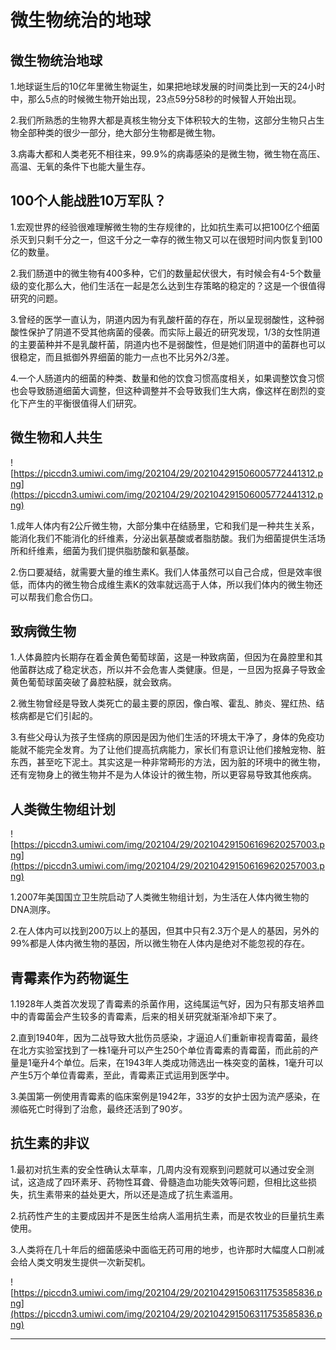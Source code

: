 # 微生物统治的地球

## 微生物统治地球

1.地球诞生后的10亿年里微生物诞生，如果把地球发展的时间类比到一天的24小时中，那么5点的时候微生物开始出现，23点59分58秒的时候智人开始出现。



2.我们所熟悉的生物界大都是真核生物分支下体积较大的生物，这部分生物只占生物全部种类的很少一部分，绝大部分生物都是微生物。



3.病毒大都和人类老死不相往来，99.9%的病毒感染的是微生物，微生物在高压、高温、无氧的条件下也能大量生存。

## 100个人能战胜10万军队？

1.宏观世界的经验很难理解微生物的生存规律的，比如抗生素可以把100亿个细菌杀灭到只剩千分之一，但这千分之一幸存的微生物又可以在很短时间内恢复到100亿的数量。



2.我们肠道中的微生物有400多种，它们的数量起伏很大，有时候会有4-5个数量级的变化那么大，他们生活在一起是怎么达到生存策略的稳定的？这是一个很值得研究的问题。



3.曾经的医学一直认为，阴道内因为有乳酸杆菌的存在，所以呈现弱酸性，这种弱酸性保护了阴道不受其他病菌的侵袭。而实际上最近的研究发现，1/3的女性阴道的主要菌种并不是乳酸杆菌，阴道内也不是弱酸性，但是她们阴道中的菌群也可以很稳定，而且抵御外界细菌的能力一点也不比另外2/3差。



4.一个人肠道内的细菌的种类、数量和他的饮食习惯高度相关，如果调整饮食习惯也会导致肠道细菌大调整，但这种调整并不会导致我们生大病，像这样在剧烈的变化下产生的平衡很值得人们研究。

## 微生物和人共生

![https://piccdn3.umiwi.com/img/202104/29/202104291506005772441312.png](https://piccdn3.umiwi.com/img/202104/29/202104291506005772441312.png)

1.成年人体内有2公斤微生物，大部分集中在结肠里，它和我们是一种共生关系，能消化我们不能消化的纤维素，分泌出氨基酸或者脂肪酸。我们为细菌提供生活场所和纤维素，细菌为我们提供脂肪酸和氨基酸。



2.伤口要凝结，就需要大量的维生素K。我们人体虽然可以自己合成，但是效率很低，而体内的微生物合成维生素K的效率就远高于人体，所以我们体内的微生物还可以帮我们愈合伤口。

## 致病微生物

1.人体鼻腔内长期存在着金黄色葡萄球菌，这是一种致病菌，但因为在鼻腔里和其他菌群达成了稳定状态，所以并不会危害人类健康。但是，一旦因为抠鼻子导致金黄色葡萄球菌突破了鼻腔粘膜，就会致病。



2.微生物曾经是导致人类死亡的最主要的原因，像白喉、霍乱、肺炎、猩红热、结核病都是它们引起的。



3.有些父母认为孩子生怪病的原因是因为他们生活的环境太干净了，身体的免疫功能就不能完全发育。为了让他们提高抗病能力，家长们有意识让他们接触宠物、脏东西，甚至吃下泥土。其实这是一种非常畸形的方法，因为脏的环境中的微生物，还有宠物身上的微生物并不是为人体设计的微生物，所以更容易导致其他疾病。

## 人类微生物组计划

![https://piccdn3.umiwi.com/img/202104/29/202104291506169620257003.png](https://piccdn3.umiwi.com/img/202104/29/202104291506169620257003.png)

1.2007年美国国立卫生院启动了人类微生物组计划，为生活在人体内微生物的DNA测序。



2.在人体内可以找到200万以上的基因，但其中只有2.3万个是人的基因，另外的99%都是人体内微生物的基因，所以微生物在人体内是绝对不能忽视的存在。

## 青霉素作为药物诞生

1.1928年人类首次发现了青霉素的杀菌作用，这纯属运气好，因为只有那支培养皿中的青霉菌会产生较多的青霉素，后来的相关研究就渐渐冷却下来了。



2.直到1940年，因为二战导致大批伤员感染，才逼迫人们重新审视青霉菌，最终在北方实验室找到了一株1毫升可以产生250个单位青霉素的青霉菌，而此前的产量是1毫升4个单位。后来，在1943年人类成功筛选出一株突变的菌株，1毫升可以产生5万个单位青霉素，至此，青霉素正式运用到医学中。



3.美国第一例使用青霉素的临床案例是1942年，33岁的女护士因为流产感染，在濒临死亡时得到了治愈，最终还活到了90岁。

## 抗生素的非议

1.最初对抗生素的安全性确认太草率，几周内没有观察到问题就可以通过安全测试，这造成了四环素牙、药物性耳聋、骨髓造血功能失效等问题，但相比这些损失，抗生素带来的益处更大，所以还是造成了抗生素滥用。



2.抗药性产生的主要成因并不是医生给病人滥用抗生素，而是农牧业的巨量抗生素使用。



3.人类将在几十年后的细菌感染中面临无药可用的地步，也许那时大幅度人口削减会给人类文明发生提供一次新契机。

![https://piccdn3.umiwi.com/img/202104/29/202104291506311753585836.png](https://piccdn3.umiwi.com/img/202104/29/202104291506311753585836.png)

---
